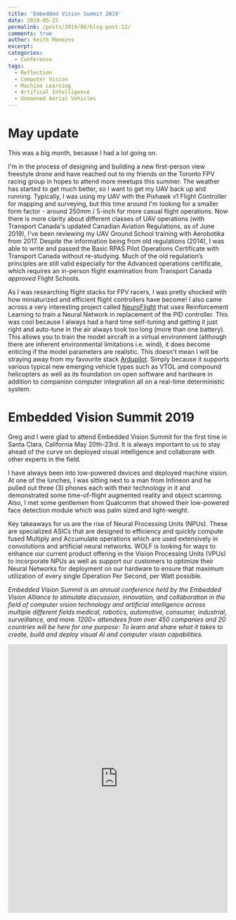 ```yaml
---
title: 'Embedded Vision Summit 2019'
date: 2019-05-25
permalink: /posts/2019/06/blog-post-12/
comments: true
author: Keith Menezes
excerpt:
categories:
  - Conference
tags:
  - Reflection
  - Computer Vision
  - Machine Learning
  - Artifical Intelligence
  - Unmanned Aerial Vehicles
---
```


# May update

This was a big month, because I had a lot going on. 

I'm in the process of designing and building a new first-person view freestyle drone and have reached out to my friends on the Toronto FPV racing group in hopes to attend more meetups this summer. The weather has started to get much better, so I want to get my UAV back up and running. Typically, I was using my UAV with the Pixhawk v1 Flight Controller for mapping and surveying, but this time around I'm looking for a smaller form factor - around 250mm / 5-inch for more casual flight operations. Now there is more clarity about different classes of UAV operations (with Transport Canada's updated Canadian Aviation Regulations, as of June 2019), I've been reviewing my UAV Ground School training with Aerobotika from 2017. Despite the information being from old regulations (2014), I was able to write and passed the Basic RPAS Pilot Operations Certificate with Transport Canada without re-studying. Much of the old regulation’s principles are still valid especially for the Advanced operations certificate, which requires an in-person flight examination from Transport Canada _*approved*_ Flight Schools.

As I was researching flight stacks for FPV racers, I was pretty shocked with how miniaturized and efficient flight controllers have become! I also came across a very interesting project called [NeuroFlight](https://github.com/wil3/neuroflight) that uses Reinforcement Learning to train a Neural Network in replacement of the PID controller. This was cool because I always had a hard time self-tuning and getting it just right and auto-tune in the air always took too long (more than one battery). This allows you to train the model aircraft in a virtual environment (although there are inherent environmental limitations i.e. wind), it does become enticing if the model parameters are realistic. This doesn't mean I will be straying away from my favourite stack [Ardupilot](http://ardupilot.org/). Simply because it supports various typical new emerging vehicle types such as VTOL and compound helicopters as well as its foundation on open software and hardware in addition to companion computer integration all on a real-time deterministic system.

# Embedded Vision Summit 2019

Greg and I were glad to attend Embedded Vision Summit for the first time in Santa Clara, California May 20th-23rd. It is always important to us to stay ahead of the curve on deployed visual intelligence and collaborate with other experts in the field.

I have always been into low-powered devices and deployed machine vision. At one of the lunches, I was sitting next to a man from Infineon and he pulled out three (3) phones each with their technology in it and demonstrated some time-of-flight augmented reality and object scanning. Also, I met some gentlemen from Qualcomm that showed their low-powered face detection module which was palm sized and light-weight. 

Key takeaways for us are the rise of Neural Processing Units (NPUs). These are specialized ASICs that are designed to efficiency and quickly compute fused Multiply and Accumulate operations which are used extensively in convolutions and artificial neural networks. WOLF is looking for ways to enhance our current product offering in the Vision Processing Units (VPUs) to incorporate NPUs as well as support our customers to optimize their Neural Networks for deployment on our hardware to ensure that maximum utilization of every single Operation Per Second, per Watt possible.

_*Embedded Vision Summit is an annual conference held by the Embedded Vision Alliance to stimulate discussion, innovation, and collaboration in the field of computer vision technology and artificial intelligence across multiple different fields medical, robotics, automotive, consumer, industrial, surveillance, and more. 1200+ attendees from over 450 companies and 20 countries will be here for one purpose: To learn and share what it takes to create, build and deploy visual AI and computer vision capabilities.*_

<iframe src="https://www.facebook.com/plugins/post.php?href=https%3A%2F%2Fwww.facebook.com%2Fkeith.menezes1%2Fposts%2F10156012449687007&width=500" width="500" height="612" style="border:none;overflow:hidden" scrolling="no" frameborder="0" allowTransparency="true" allow="encrypted-media"></iframe>

<div id="fb-root"></div>
<script>(function(d, s, id) {
  var js, fjs = d.getElementsByTagName(s)[0];
  if (d.getElementById(id)) return;
  js = d.createElement(s); js.id = id;
  js.src = "//connect.facebook.net/en_US/sdk.js#xfbml=1&version=v2.8";
  fjs.parentNode.insertBefore(js, fjs);
}(document, 'script', 'facebook-jssdk'));</script>

<div class="fb-like" data-href="http://keithmenezes.ca/posts/2019/05/blog-post-12/" data-layout="standard" data-action="like" data-size="large" data-show-faces="true" data-share="false"></div>

<div class="fb-send" data-href="http://keithmenezes.ca/posts/2019/05/blog-post-12/"></div>
